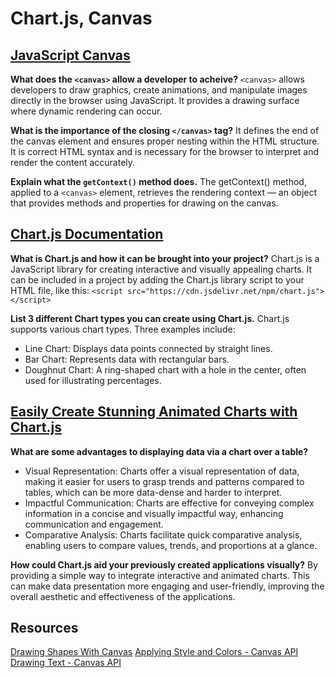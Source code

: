 # Chart.js, Canvas
## [JavaScript Canvas](https://www.javascripttutorial.net/web-apis/javascript-canvas/)
**What does the `<canvas>` allow a developer to acheive?**
`<canvas>` allows developers to draw graphics, create animations, and manipulate images directly in the browser using JavaScript. It provides a drawing surface where dynamic rendering can occur.

**What is the importance of the closing `</canvas>` tag?**
It defines the end of the canvas element and ensures proper nesting within the HTML structure. It is correct HTML syntax and is necessary for the browser to interpret and render the content accurately.

**Explain what the `getContext()` method does.**
The getContext() method, applied to a `<canvas>` element, retrieves the rendering context — an object that provides methods and properties for drawing on the canvas.

## [Chart.js Documentation](https://www.chartjs.org/docs/latest/)
**What is Chart.js and how it can be brought into your project?**
Chart.js is a JavaScript library for creating interactive and visually appealing charts. It can be included in a project by adding the Chart.js library script to your HTML file, like this: `<script src="https://cdn.jsdelivr.net/npm/chart.js"></script>`

**List 3 different Chart types you can create using Chart.js.**
Chart.js supports various chart types. Three examples include:
- Line Chart: Displays data points connected by straight lines.
- Bar Chart: Represents data with rectangular bars.
- Doughnut Chart: A ring-shaped chart with a hole in the center, often used for illustrating percentages.

## [Easily Create Stunning Animated Charts with Chart.js](https://www.webdesignerdepot.com/2013/11/easily-create-stunning-animated-charts-with-chart-js/)
**What are some advantages to displaying data via a chart over a table?**
- Visual Representation: Charts offer a visual representation of data, making it easier for users to grasp trends and patterns compared to tables, which can be more data-dense and harder to interpret.
- Impactful Communication: Charts are effective for conveying complex information in a concise and visually impactful way, enhancing communication and engagement.
- Comparative Analysis: Charts facilitate quick comparative analysis, enabling users to compare values, trends, and proportions at a glance.

**How could Chart.js aid your previously created applications visually?**
By providing a simple way to integrate interactive and animated charts. This can make data presentation more engaging and user-friendly, improving the overall aesthetic and effectiveness of the applications.

## Resources
[Drawing Shapes With Canvas](https://developer.mozilla.org/en-US/docs/Web/API/Canvas_API/Tutorial/Drawing_shapes)
[Applying Style and Colors - Canvas API](https://developer.mozilla.org/en-US/docs/Web/API/Canvas_API/Tutorial/Applying_styles_and_colors)
[Drawing Text - Canvas API](https://developer.mozilla.org/en-US/docs/Web/API/Canvas_API/Tutorial/Drawing_text)